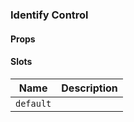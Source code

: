 ### Identify Control

#### Props

<!--@include: @libs/map-core/src/modules/ModuleContainer/props.md-->

#### Slots

| Name      | Description |
| --------- | ----------- |
| `default` |             |
